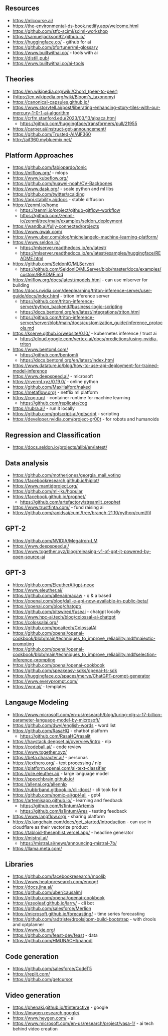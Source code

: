## Resources

- https://mlcourse.ai/
- https://the-environmental-ds-book.netlify.app/welcome.html
- https://github.com/stfc-sciml/sciml-workshop
- https://samueljackson92.github.io/
- https://huggingface.co/ - github for ai
- https://github.com/bfortuner/ml-glossary
- https://www.builtwithai.co/ - tools with ai
- https://distill.pub/
- https://www.builtwithai.co/ai-tools

## Theories

- https://en.wikipedia.org/wiki/Chord_(peer-to-peer)
- (https://en.wikipedia.org/wiki/Bloom's_taxonomy)
- https://canonical-capsules.github.io/
- https://www.storytell.ai/post/liberating-enhancing-story-tiles-with-our-mercury-1-0-1-ai-algorithm
- https://crfm.stanford.edu/2023/03/13/alpaca.html
  - https://github.com/huggingface/transformers/pull/21955
- https://carper.ai/instruct-gpt-announcement/
- https://github.com/Trusted-AI/AIF360
- http://aif360.mybluemix.net/

## Platform Approaches

- https://github.com/fabiopardo/tonic
- https://mlflow.org/ - mlops
- https://www.kubeflow.org/
- https://github.com/huawei-noah/CV-Backbones
- https://www.dask.org/ - scale python and ml libs
- https://github.com/twitter/scalding
- https://api.stability.ai/docs - stable diffusion
- https://zenml.io/home
  - https://zenml.io/project/github-gitflow-workflow
  - https://github.com/zenml-io/zenml/tree/main/examples/seldon_deployment
- https://wandb.ai/fully-connected/projects
- https://www.qwak.com/
- https://www.uber.com/blog/michelangelo-machine-learning-platform/
- https://www.seldon.io/
  - https://mlserver.readthedocs.io/en/latest/
  - https://mlserver.readthedocs.io/en/latest/examples/huggingface/README.html
- https://github.com/SeldonIO/MLServer/
  - https://github.com/SeldonIO/MLServer/blob/master/docs/examples/custom/README.md
- https://mlflow.org/docs/latest/models.html - can use mlserver for building
- https://docs.nvidia.com/deeplearning/triton-inference-server/user-guide/docs/index.html - triton inference server
  - https://github.com/triton-inference-server/python_backend#business-logic-scripting
  - https://docs.bentoml.org/en/latest/integrations/triton.html
  - https://github.com/triton-inference-server/server/blob/main/docs/customization_guide/inference_protocols.md
- https://kserve.github.io/website/0.10/ - kubernetes inference / trust ai
  - https://cloud.google.com/vertex-ai/docs/predictions/using-nvidia-triton
- https://www.bentoml.com/
  - https://github.com/bentoml/
  - https://docs.bentoml.org/en/latest/index.html
- https://www.datature.io/blog/how-to-use-api-deployment-for-trained-model-inference
- https://www.deepspeed.ai/ - microsoft
- https://riverml.xyz/0.19.0/ - online python
- https://github.com/MaxHalford/naked
- https://metaflow.org/ - netflix ml platform
- https://cog.run/ - container runtime for machine learning
  - https://github.com/replicate/cog
- https://rubra.ai/ - run it locally
- https://github.com/gptscript-ai/gptscript - scripting   
- https://developer.nvidia.com/project-gr00t - for robots and humanoids

## Regression and Classification

- https://docs.seldon.io/projects/alibi/en/latest/

## Data analysis

- https://github.com/motherjones/georgia_mail_voting
- https://facebookresearch.github.io/hiplot/
- https://www.mantidproject.org/
- https://github.com/ml-jku/hopular
- https://facebook.github.io/prophet/
  - https://github.com/artefactory/streamlit_prophet
- https://www.trustfinta.com/ - fund raising ai
- https://github.com/rapidsai/cuml/tree/branch-21.10/python/cuml/fil

## GPT-2

- https://github.com/NVIDIA/Megatron-LM
- https://www.deepspeed.ai/
- https://www.together.xyz/blog/releasing-v1-of-gpt-jt-powered-by-open-source-ai

## GPT-3

- https://github.com/EleutherAI/gpt-neox
- https://www.eleuther.ai/
- https://github.com/allenai/macaw - q & a based
- https://openai.com/blog/dall-e-api-now-available-in-public-beta/
- https://openai.com/blog/chatgpt/
- https://github.com/bitswired/fuseai - chatgpt locally
- https://www.hpc-ai.tech/blog/colossal-ai-chatgpt
- https://colossalai.org/
- https://github.com/hpcaitech/ColossalAI
- https://github.com/openai/openai-cookbook/blob/main/techniques_to_improve_reliability.md#maieutic-prompting
- https://github.com/openai/openai-cookbook/blob/main/techniques_to_improve_reliability.md#selection-inference-prompting
- https://github.com/openai/openai-cookbook
- https://github.com/speakeasy-sdks/openai-ts-sdk
- https://huggingface.co/spaces/merve/ChatGPT-prompt-generator
- https://www.everyprompt.com/
- https://wnr.ai/ - templates

## Langauge Modeling

- https://www.microsoft.com/en-us/research/blog/turing-nlg-a-17-billion-parameter-language-model-by-microsoft/
- https://github.com/dwyl/english-words - word list
- https://github.com/RasaHQ - chatbot platform
  - https://github.com/RasaHQ/rasalit
- https://haystack.deepset.ai/overview/intro - nlp
- https://codeball.ai/ - code review
- https://www.together.xyz/
- https://beta.character.ai/ - personas
- https://texthero.org/ - text processing / nlp
- https://platform.openai.com/ai-text-classifier
- https://pile.eleuther.ai/ - large language model
- https://speechbrain.github.io/
- https://allenai.org/allennlp
- https://rubbrband.gitbook.io/cli-docs/ - cli took for it  
- https://github.com/nomic-ai/gpt4all - gpt4
- https://artemisapp.github.io/ - learning and feedback
  - https://github.com/ls1intum/Artemis
  - https://github.com/ls1intum/Ares - testing feedback
- https://www.langflow.org/ - sharing platform
- https://js.langchain.com/docs/get_started/introduction - can use in cloudflare as their vectorize product
- https://tabloid-thesephist.vercel.app/ - headline generator
- https://mistral.ai/
  - https://mistral.ai/news/announcing-mistral-7b/
- https://llama.meta.com/

## Libraries

- https://github.com/facebookresearch/moolib
- https://www.heatonresearch.com/encog/
- https://docs.jina.ai/
- https://github.com/uber/causalml
- https://github.com/openai/openai-cookbook
- https://ezeoleaf.github.io/larry/ - cli bot
- https://github.com/salesforce/Merlion
- https://microsoft.github.io/forecasting/ - time series forecasting
- https://github.com/radtriste/droolsjbpm-build-bootstrap - with drools and optplanner
- https://www.kie.org/
- https://github.com/feast-dev/feast - data 
- https://github.com/HMUNACHI/nanodl

## Code generation

- https://github.com/salesforce/CodeT5
- https://replit.com/
- https://github.com/getcursor

## Video generation
- https://phenaki.github.io/#interactive - google 
- https://imagen.research.google/
- https://www.heygen.com/ - ai 
- https://www.microsoft.com/en-us/research/project/vasa-1/ - ai tech behind video creation